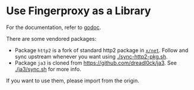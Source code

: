 # Use Fingerproxy as a Library

For the documentation, refer to [godoc](https://pkg.go.dev/github.com/wi1dcard/fingerproxy/pkg).

There are some vendored packages:

- Package `http2` is a fork of standard http2 package in [`x/net`](https://github.com/golang/net/tree/master/http2). Follow and sync upstream whenever you want using [./sync-http2-pkg.sh](./sync-http2-pkg.sh).
- Package `ja3` is cloned from <https://github.com/dreadl0ck/ja3>. See [./ja3/sync.sh](./ja3/sync.sh) for more info.

If you want to use them, please import from the origin.
